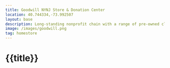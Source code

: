 ```yaml
---
title: Goodwill NYNJ Store & Donation Center
location: 40.744334,-73.992507
layout: base
description: Long-standing nonprofit chain with a range of pre-owned clothing, furniture, housewares & more.
image: /images/goodwill.png
tag: homestore
---
```




# {{title}}
